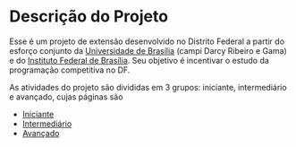 # Descrição do Projeto

Esse é um projeto de extensão desenvolvido no Distrito Federal a partir do esforço conjunto da [Universidade de Brasília](http://www.unb.br/) (campi Darcy Ribeiro e Gama) e do [Instituto Federal de Brasília](https://www.ifb.edu.br/taguatinga). Seu objetivo é incentivar o estudo da programação competitiva no DF.

As atividades do projeto são divididas em 3 grupos: iniciante, intermediário e avançado, cujas páginas são

- [Iniciante](docs/iniciante/README.md)
- [Intermediário](docs/intermediario/README.md)
- [Avançado](docs/avancado/README.md)